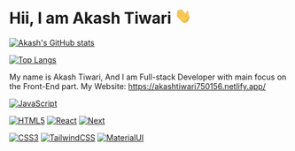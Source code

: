 # Hii, I am Akash Tiwari <img src="https://github.com/ABSphreak/ABSphreak/blob/master/gifs/Hi.gif" width="30px"></h2>

[![Akash's GitHub stats](https://github-readme-stats.vercel.app/api?username=akku750156&show_icons=true&count_private=true)](https://github.com/akku750156/github-readme-stats)

[![Top Langs](https://github-readme-stats.vercel.app/api/top-langs/?username=akku750156)](https://github.com/akku750156/github-readme-stats)

My name is Akash Tiwari, And I am Full-stack Developer with main focus on the Front-End part.
My Website: https://akashtiwari750156.netlify.app/

[![JavaScript](https://img.shields.io/badge/-JavaScript-blue?style=square&logo=javascript&link=https://github.com/LuizCarlosAbbott/)](https://github.com/LuizCarlosAbbott/)

[![HTML5](https://img.shields.io/badge/-HTML5-E34F26?style=square&logo=html5&logoColor=white&link=https://github.com/LuizCarlosAbbott/)](https://github.com/LuizCarlosAbbott/)
[![React](https://img.shields.io/badge/-React-yellow?style=square&logo=react&link=https://github.com/LuizCarlosAbbott/)](https://github.com/LuizCarlosAbbott/)
[![Next](https://img.shields.io/badge/-Next-white?style=square&logo=next&link=https://github.com/LuizCarlosAbbott/)](https://github.com/LuizCarlosAbbott/)

[![CSS3](https://img.shields.io/badge/-CSS3-1572B6?style=square&logo=css3&link=https://github.com/LuizCarlosAbbott/)](https://github.com/LuizCarlosAbbott/)
[![TailwindCSS](https://img.shields.io/badge/-TailwindCSS-black?style=square&logo=tailwindcss&link=https://github.com/LuizCarlosAbbott/)](https://github.com/LuizCarlosAbbott/)
[![MaterialUI](https://img.shields.io/badge/-materialui-red?style=square&logo=materialui&link=https://github.com/LuizCarlosAbbott/)](https://github.com/LuizCarlosAbbott/)
